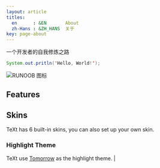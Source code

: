 ```yaml
---
layout: article
titles:
  en      : &EN       About
  zh-Hans : &ZH_HANS  关于
key: page-about
---
```


一个开发者的自我修炼之路

```java
System.out.pritln('Hello, World!');
```


![RUNOOB 图标](https://haoyueqiang.github.io/screenshot.jpg)

## Features

## Skins

TeXt has 6 built-in skins, you can also set up your own skin.

### Highlight Theme

TeXt use [Tomorrow](https://github.com/chriskempson/tomorrow-theme) as the highlight theme.
|
